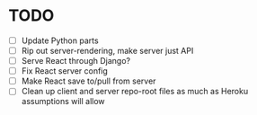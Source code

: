 # TODO

 - [ ] Update Python parts
 - [ ] Rip out server-rendering, make server just API
 - [ ] Serve React through Django?
 - [ ] Fix React server config
 - [ ] Make React save to/pull from server
 - [ ] Clean up client and server repo-root files as much as Heroku assumptions
       will allow
